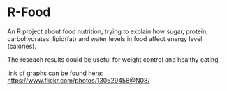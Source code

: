 R-Food
======

An R project about food nutrition, trying to explain how sugar, protein, carbohydrates, lipid(fat) and water levels in food affect energy level (calories).

The reseach results could be useful for weight control and healthy eating.

link of graphs can be found here:
https://www.flickr.com/photos/130529458@N08/
